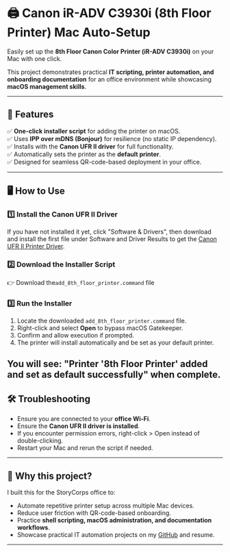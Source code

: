 # 🖨️ Canon iR-ADV C3930i (8th Floor Printer) Mac Auto-Setup

Easily set up the **8th Floor Canon Color Printer (iR-ADV C3930i)** on your Mac with one click.

This project demonstrates practical **IT scripting, printer automation, and onboarding documentation** for an office environment while showcasing **macOS management skills**.

---

## 🚀 Features

✅ **One-click installer script** for adding the printer on macOS.  
✅ Uses **IPP over mDNS (Bonjour)** for resilience (no static IP dependency).  
✅ Installs with the **Canon UFR II driver** for full functionality.  
✅ Automatically sets the printer as the **default printer**.  
✅ Designed for seamless QR-code-based deployment in your office.

---

## 🖥️ How to Use

### 1️⃣ Install the Canon UFR II Driver

If you have not installed it yet, click "Software & Drivers", then download and install the first file under Software and Driver Results to get the [Canon UFR II Printer Driver](https://www.usa.canon.com/support/p/imagerunner-advance-dx-c3930i?srsltid=AfmBOoqN7t3PaLdo_JEmTCSSBB5NmdePzUHcFCm0C0tWIao-1H-58FhN).

### 2️⃣ Download the Installer Script

👉 Download the`add_8th_floor_printer.command` file

### 3️⃣ Run the Installer

1. Locate the downloaded `add_8th_floor_printer.command` file.
2. Right-click and select **Open** to bypass macOS Gatekeeper.
3. Confirm and allow execution if prompted.
4. The printer will install automatically and be set as your default printer.

You will see:
"Printer '8th Floor Printer' added and set as default successfully" when complete.
---

## 🛠️ Troubleshooting

- Ensure you are connected to your **office Wi-Fi**.
- Ensure the **Canon UFR II driver is installed**.
- If you encounter permission errors, right-click > Open instead of double-clicking.
- Restart your Mac and rerun the script if needed.

---

## 🩶 Why this project?

I built this for the StoryCorps office to:
- Automate repetitive printer setup across multiple Mac devices.
- Reduce user friction with QR-code-based onboarding.
- Practice **shell scripting, macOS administration, and documentation workflows**.
- Showcase practical IT automation projects on my [GitHub](https://github.com/jalejandro23) and resume.

---
